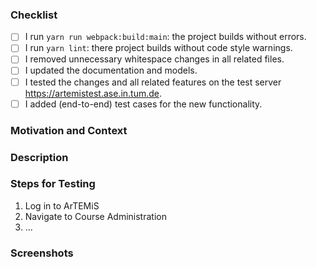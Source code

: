 <!-- Thanks for contributing to ArTEMiS! Before you submit your pull request, please make sure to check the following boxes by putting an x in the [ ] (don't: [x ], [ x], do: [x]) -->
<!-- If your pull request is not ready for review yet, create a draft pull request! -->

### Checklist
- [ ] I run `yarn run webpack:build:main`: the project builds without errors.
- [ ] I run `yarn lint`: there project builds without code style warnings.
- [ ] I removed unnecessary whitespace changes in all related files.
- [ ] I updated the documentation and models.
- [ ] I tested the changes and all related features on the test server https://artemistest.ase.in.tum.de.
- [ ] I added (end-to-end) test cases for the new functionality.

### Motivation and Context
<!-- Why is this change required? What problem does it solve? -->
<!-- If it fixes an open issue, please link to the issue here. -->

### Description
<!-- Describe your changes in detail -->

### Steps for Testing
<!-- Please describe in detail how the reviewer can test your changes. -->

1. Log in to ArTEMiS
2. Navigate to Course Administration
3. ...

### Screenshots
<!-- If applicable, add screenshots to demonstrate the changes in the UI. -->
<!-- Create a GIF file from a screen recording in a docker container https://toub.es/2017/09/11/high-quality-gif-with-ffmpeg-and-docker/ -->
